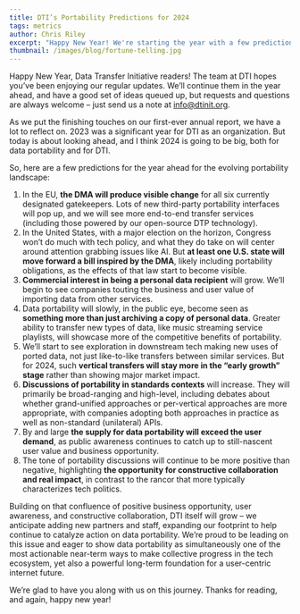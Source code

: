 ```yaml
---
title: DTI’s Portability Predictions for 2024
tags: metrics
author: Chris Riley
excerpt: "Happy New Year! We're starting the year with a few predictions for the year ahead for data portability. At DTI, we expect a big year ahead!"
thumbnail: /images/blog/fortune-telling.jpg
---
```


Happy New Year, Data Transfer Initiative readers! The team at DTI hopes you’ve been enjoying our regular updates. We’ll continue them in the year ahead, and have a good set of ideas queued up, but requests and questions are always welcome – just send us a note at [info@dtinit.org](mailto:info@dtinit.org).

As we put the finishing touches on our first-ever annual report, we have a lot to reflect on. 2023 was a significant year for DTI as an organization. But today is about looking ahead, and I think 2024 is going to be big, both for data portability and for DTI.

So, here are a few predictions for the year ahead for the evolving portability landscape:

1. In the EU, **the DMA will produce visible change** for all six currently designated gatekeepers. Lots of new third-party portability interfaces will pop up, and we will see more end-to-end transfer services (including those powered by our open-source DTP technology).
2. In the United States, with a major election on the horizon, Congress won’t do much with tech policy, and what they do take on will center around attention grabbing issues like AI. But **at least one U.S. state will move forward a bill inspired by the DMA**, likely including portability obligations, as the effects of that law start to become visible.
3. **Commercial interest in being a personal data recipient** will grow. We’ll begin to see companies touting the business and user value of importing data from other services.
4. Data portability will slowly, in the public eye, become seen as **something more than just archiving a copy of personal data**. Greater ability to transfer new types of data, like music streaming service playlists, will showcase more of the competitive benefits of portability.
5. We’ll start to see exploration in downstream tech making new uses of ported data, not just like-to-like transfers between similar services. But for 2024, such **vertical transfers will stay more in the “early growth” stage** rather than showing major market impact.
6. **Discussions of portability in standards contexts** will increase. They will primarily be broad-ranging and high-level, including debates about whether grand-unified approaches or per-vertical approaches are more appropriate, with companies adopting both approaches in practice as well as non-standard (unilateral) APIs.
7. By and large **the supply for data portability will exceed the user demand**, as public awareness continues to catch up to still-nascent user value and business opportunity.
8. The tone of portability discussions will continue to be more positive than negative, highlighting **the opportunity for constructive collaboration and real impact**, in contrast to the rancor that more typically characterizes tech politics.

Building on that confluence of positive business opportunity, user awareness, and constructive collaboration, DTI itself will grow – we anticipate adding new partners and staff, expanding our footprint to help continue to catalyze action on data portability. We’re proud to be leading on this issue and eager to show data portability as simultaneously one of the most actionable near-term ways to make collective progress in the tech ecosystem, yet also a powerful long-term foundation for a user-centric internet future.

We’re glad to have you along with us on this journey. Thanks for reading, and again, happy new year!
